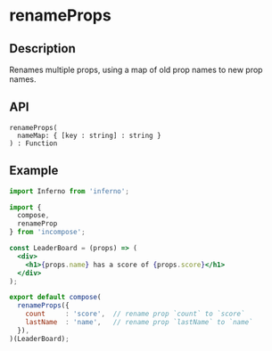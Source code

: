 # renameProps
## Description
Renames multiple props, using a map of old prop names to new prop names.

## API
```
renameProps(
  nameMap: { [key : string] : string }
) : Function
```

## Example
```jsx
import Inferno from 'inferno';

import {
  compose,
  renameProp
} from 'incompose';

const LeaderBoard = (props) => (
  <div>
    <h1>{props.name} has a score of {props.score}</h1>
  </div>
);

export default compose(
  renameProps({
    count     : 'score',  // rename prop `count` to `score`
    lastName  : 'name',   // rename prop `lastName` to `name`
  }),
)(LeaderBoard);
```

